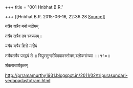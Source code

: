 +++
title = "001 Hnbhat B.R."

+++
[[Hnbhat B.R.	2015-06-16, 22:36:28 [Source](https://groups.google.com/g/samskrita/c/1N8bCtJdrY8)]]



यत्रैव यत्रैव मनो मदीयम्

तत्रैव तत्रैव तव स्वरूपम्।

यत्रैव यत्रैव शिरो मदीयं

तत्रैवतत्रैव पदद्वयं ते ॥ त्रिपुरसुन्दरीवेदपादस्तोत्रम् श्लोकसंख्या ।।११०॥

शंकराचार्यकृतम्

<http://prramamurthy1931.blogspot.in/2011/02/tripurasundari-vedapadastotram.html>  
  

